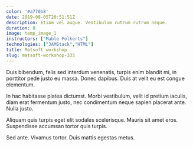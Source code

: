 ```yaml
---
color: '#a770b8'
date: 2019-08-05T20:51:51Z
description: Etiam vel augue. Vestibulum rutrum rutrum neque.
duration: 8
image: temp_image_1
instructors: ["Mable Folkerts"]
technologies: ["JAMStack","HTML"]
title: Matsoft workshop
slug: matsoft-workshop-333
---
```

Duis bibendum, felis sed interdum venenatis, turpis enim blandit mi, in porttitor pede justo eu massa. Donec dapibus. Duis at velit eu est congue elementum.

In hac habitasse platea dictumst. Morbi vestibulum, velit id pretium iaculis, diam erat fermentum justo, nec condimentum neque sapien placerat ante. Nulla justo.

Aliquam quis turpis eget elit sodales scelerisque. Mauris sit amet eros. Suspendisse accumsan tortor quis turpis.

Sed ante. Vivamus tortor. Duis mattis egestas metus.
